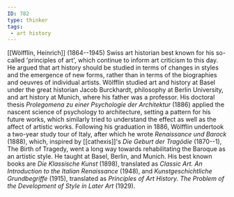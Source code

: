 ```yaml
---
ID: 782
type: thinker
tags: 
 - art history
---
```


[[Wölfflin, Heinrich]]
(1864--1945) Swiss art historian best known for his so-called
'principles of art', which continue to inform art criticism to this day.
He argued that art history should be studied in terms of changes in
styles and the emergence of new forms, rather than in terms of the
biographies and oeuvres of individual artists. Wölfflin studied art and
history at Basel under the great historian Jacob Burckhardt, philosophy
at Berlin University, and art history at Munich, where his father was a
professor. His doctoral thesis *Prolegomena zu einer Psychologie der
Architektur* (1886) applied the nascent science of psychology to
architecture, setting a pattern for his future works, which similarly
tried to understand the effect as well as the affect of artistic works.
Following his graduation in 1886, Wölfflin undertook a two-year study
tour of Italy, after which he wrote *Renaissance und Barock* (1888),
which, inspired by
[[cathexis]]'s *Die Geburt
der Tragödie* (1870--1), The Birth of Tragedy, went a long way towards
rehabilitating the Baroque as an artistic style. He taught at Basel,
Berlin, and Munich. His best known books are *Die Klassische Kunst*
(1898), translated as *Classic Art. An Introduction to the Italian
Renaissance* (1948), and *Kunstgeschichtliche Grundbegriffe* (1915),
translated as *Principles of Art History. The Problem of the Development
of Style in Later Art* (1929).
